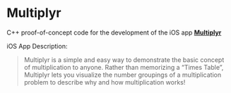 # Multiplyr

C++ proof-of-concept code for the development of the iOS app [**Multiplyr**](https://itunes.apple.com/us/app/multiplyr/id978393401?mt=8)

iOS App Description:
>Multiplyr is a simple and easy way to demonstrate the basic concept of multiplication to anyone. Rather than memorizing a “Times Table”, Multiplyr lets you visualize the number groupings of a multiplication problem to describe why and how multiplication works!
